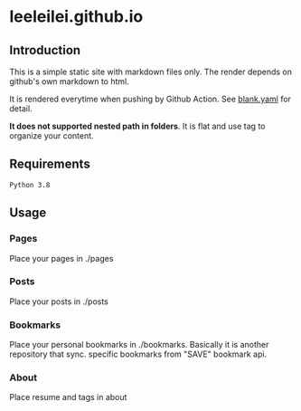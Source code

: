 # leeleilei.github.io

## Introduction
This is a simple static site with markdown files only. 
The render depends on github's own markdown to html.

It is rendered everytime when pushing by Github Action.
See [blank.yaml](.github/workflows/blank.yaml) for detail.

**It does not supported nested path in folders**. It is flat and use tag to organize your content.

## Requirements
```
Python 3.8
```

## Usage
### Pages

Place your pages in ./pages

### Posts

Place your posts in ./posts

### Bookmarks
Place your personal bookmarks in ./bookmarks. Basically it is another 
repository that sync. specific bookmarks from "SAVE" bookmark api.

### About

Place resume and tags in about



